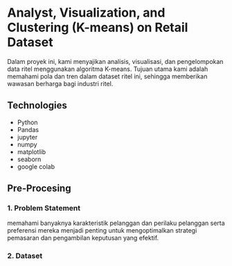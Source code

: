 # Analyst, Visualization, and Clustering (K-means) on Retail Dataset
Dalam proyek ini, kami menyajikan analisis, visualisasi, dan pengelompokan data ritel menggunakan algoritma K-means. Tujuan utama kami adalah memahami pola dan tren dalam dataset ritel ini, sehingga memberikan wawasan berharga bagi industri ritel.

## Technologies
- Python
- Pandas 
- jupyter
- numpy
- matplotlib
- seaborn
- google colab

## Pre-Procesing
### 1. Problem Statement
memahami banyaknya karakteristik pelanggan dan perilaku pelanggan serta preferensi mereka menjadi penting untuk mengoptimalkan strategi pemasaran dan pengambilan keputusan yang efektif.

### 2. Dataset
